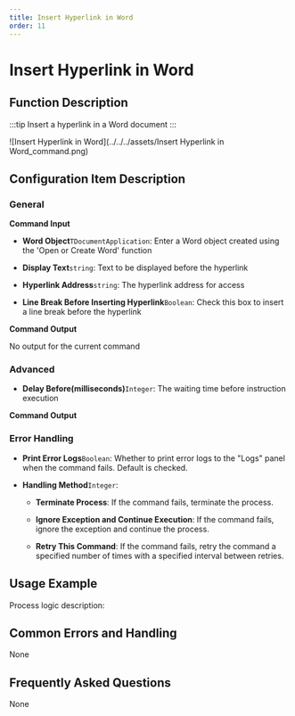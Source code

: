 ```yaml
---
title: Insert Hyperlink in Word
order: 11
---
```


# Insert Hyperlink in Word

## Function Description

:::tip 
Insert a hyperlink in a Word document
:::

![Insert Hyperlink in Word](../../../assets/Insert Hyperlink in Word_command.png)

## Configuration Item Description

### General

**Command Input**

- **Word Object**`TDocumentApplication`: Enter a Word object created using the 'Open or Create Word' function

- **Display Text**`string`: Text to be displayed before the hyperlink

- **Hyperlink Address**`string`: The hyperlink address for access

- **Line Break Before Inserting Hyperlink**`Boolean`: Check this box to insert a line break before the hyperlink


**Command Output**

No output for the current command

### Advanced

- **Delay Before(milliseconds)**`Integer`: The waiting time before instruction execution


**Command Output**

### Error Handling

- **Print Error Logs**`Boolean`: Whether to print error logs to the "Logs" panel when the command fails. Default is checked. 

- **Handling Method**`Integer`:

    - **Terminate Process**: If the command fails, terminate the process.

    - **Ignore Exception and Continue Execution**: If the command fails, ignore the exception and continue the process.

    - **Retry This Command**: If the command fails, retry the command a specified number of times with a specified interval between retries.

## Usage Example

Process logic description:

## Common Errors and Handling

None

## Frequently Asked Questions

None

